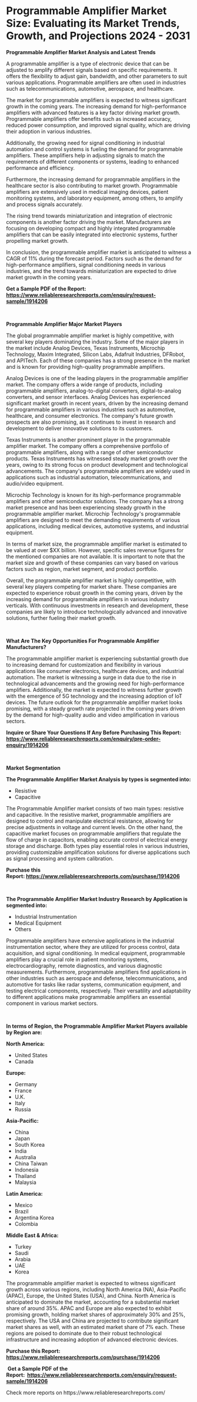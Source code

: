 <p><h1>Programmable Amplifier Market Size: Evaluating its Market Trends, Growth, and Projections 2024 - 2031</h1></p><p><strong>Programmable Amplifier Market Analysis and Latest Trends</strong></p>
<p><p>A programmable amplifier is a type of electronic device that can be adjusted to amplify different signals based on specific requirements. It offers the flexibility to adjust gain, bandwidth, and other parameters to suit various applications. Programmable amplifiers are often used in industries such as telecommunications, automotive, aerospace, and healthcare.</p><p>The market for programmable amplifiers is expected to witness significant growth in the coming years. The increasing demand for high-performance amplifiers with advanced features is a key factor driving market growth. Programmable amplifiers offer benefits such as increased accuracy, reduced power consumption, and improved signal quality, which are driving their adoption in various industries.</p><p>Additionally, the growing need for signal conditioning in industrial automation and control systems is fueling the demand for programmable amplifiers. These amplifiers help in adjusting signals to match the requirements of different components or systems, leading to enhanced performance and efficiency.</p><p>Furthermore, the increasing demand for programmable amplifiers in the healthcare sector is also contributing to market growth. Programmable amplifiers are extensively used in medical imaging devices, patient monitoring systems, and laboratory equipment, among others, to amplify and process signals accurately.</p><p>The rising trend towards miniaturization and integration of electronic components is another factor driving the market. Manufacturers are focusing on developing compact and highly integrated programmable amplifiers that can be easily integrated into electronic systems, further propelling market growth.</p><p>In conclusion, the programmable amplifier market is anticipated to witness a CAGR of 11% during the forecast period. Factors such as the demand for high-performance amplifiers, signal conditioning needs in various industries, and the trend towards miniaturization are expected to drive market growth in the coming years.</p></p>
<p><strong>Get a Sample PDF of the Report:&nbsp; <a href="https://www.reliableresearchreports.com/enquiry/request-sample/1914206">https://www.reliableresearchreports.com/enquiry/request-sample/1914206</a></strong></p>
<p>&nbsp;</p>
<p><strong>Programmable Amplifier Major Market Players</strong></p>
<p><p>The global programmable amplifier market is highly competitive, with several key players dominating the industry. Some of the major players in the market include Analog Devices, Texas Instruments, Microchip Technology, Maxim Integrated, Silicon Labs, Adafruit Industries, DFRobot, and APITech. Each of these companies has a strong presence in the market and is known for providing high-quality programmable amplifiers.</p><p>Analog Devices is one of the leading players in the programmable amplifier market. The company offers a wide range of products, including programmable amplifiers, analog-to-digital converters, digital-to-analog converters, and sensor interfaces. Analog Devices has experienced significant market growth in recent years, driven by the increasing demand for programmable amplifiers in various industries such as automotive, healthcare, and consumer electronics. The company's future growth prospects are also promising, as it continues to invest in research and development to deliver innovative solutions to its customers.</p><p>Texas Instruments is another prominent player in the programmable amplifier market. The company offers a comprehensive portfolio of programmable amplifiers, along with a range of other semiconductor products. Texas Instruments has witnessed steady market growth over the years, owing to its strong focus on product development and technological advancements. The company's programmable amplifiers are widely used in applications such as industrial automation, telecommunications, and audio/video equipment.</p><p>Microchip Technology is known for its high-performance programmable amplifiers and other semiconductor solutions. The company has a strong market presence and has been experiencing steady growth in the programmable amplifier market. Microchip Technology's programmable amplifiers are designed to meet the demanding requirements of various applications, including medical devices, automotive systems, and industrial equipment.</p><p>In terms of market size, the programmable amplifier market is estimated to be valued at over $XX billion. However, specific sales revenue figures for the mentioned companies are not available. It is important to note that the market size and growth of these companies can vary based on various factors such as region, market segment, and product portfolio.</p><p>Overall, the programmable amplifier market is highly competitive, with several key players competing for market share. These companies are expected to experience robust growth in the coming years, driven by the increasing demand for programmable amplifiers in various industry verticals. With continuous investments in research and development, these companies are likely to introduce technologically advanced and innovative solutions, further fueling their market growth.</p></p>
<p>&nbsp;</p>
<p><strong>What Are The Key Opportunities For Programmable Amplifier Manufacturers?</strong></p>
<p><p>The programmable amplifier market is experiencing substantial growth due to increasing demand for customization and flexibility in various applications like consumer electronics, healthcare devices, and industrial automation. The market is witnessing a surge in data due to the rise in technological advancements and the growing need for high-performance amplifiers. Additionally, the market is expected to witness further growth with the emergence of 5G technology and the increasing adoption of IoT devices. The future outlook for the programmable amplifier market looks promising, with a steady growth rate projected in the coming years driven by the demand for high-quality audio and video amplification in various sectors.</p></p>
<p><strong>Inquire or Share Your Questions If Any Before Purchasing This Report: <a href="https://www.reliableresearchreports.com/enquiry/pre-order-enquiry/1914206">https://www.reliableresearchreports.com/enquiry/pre-order-enquiry/1914206</a></strong></p>
<p>&nbsp;</p>
<p><strong>Market Segmentation</strong></p>
<p><strong>The Programmable Amplifier Market Analysis by types is segmented into:</strong></p>
<p><ul><li>Resistive</li><li>Capacitive</li></ul></p>
<p><p>The Programmable Amplifier market consists of two main types: resistive and capacitive. In the resistive market, programmable amplifiers are designed to control and manipulate electrical resistance, allowing for precise adjustments in voltage and current levels. On the other hand, the capacitive market focuses on programmable amplifiers that regulate the flow of charge in capacitors, enabling accurate control of electrical energy storage and discharge. Both types play essential roles in various industries, providing customizable amplification solutions for diverse applications such as signal processing and system calibration.</p></p>
<p><strong>Purchase this Report:&nbsp;<a href="https://www.reliableresearchreports.com/purchase/1914206">https://www.reliableresearchreports.com/purchase/1914206</a></strong></p>
<p>&nbsp;</p>
<p><strong>The Programmable Amplifier Market Industry Research by Application is segmented into:</strong></p>
<p><ul><li>Industrial Instrumentation</li><li>Medical Equipment</li><li>Others</li></ul></p>
<p><p>Programmable amplifiers have extensive applications in the industrial instrumentation sector, where they are utilized for process control, data acquisition, and signal conditioning. In medical equipment, programmable amplifiers play a crucial role in patient monitoring systems, electrocardiography, remote diagnostics, and various diagnostic measurements. Furthermore, programmable amplifiers find applications in other industries such as aerospace and defense, telecommunications, and automotive for tasks like radar systems, communication equipment, and testing electrical components, respectively. Their versatility and adaptability to different applications make programmable amplifiers an essential component in various market sectors.</p></p>
<p>&nbsp;</p>
<p><strong>In terms of Region, the Programmable Amplifier Market Players available by Region are:</strong></p>
<p>
    <p> <strong> North America: </strong>
        <ul>
            <li>United States</li>
            <li>Canada</li>
        </ul>
        </p> 
    <p> <strong> Europe: </strong>
        <ul>
            <li>Germany</li>
            <li>France</li>
            <li>U.K.</li>
            <li>Italy</li>
            <li>Russia</li>
        </ul>
        </p> 
    <p> <strong> Asia-Pacific: </strong>
        <ul>
            <li>China</li>
            <li>Japan</li>
            <li>South Korea</li>
            <li>India</li>
            <li>Australia</li>
            <li>China Taiwan</li>
            <li>Indonesia</li>
            <li>Thailand</li>
            <li>Malaysia</li>
        </ul>
        </p> 
    <p> <strong> Latin America: </strong>
        <ul>
            <li>Mexico</li>
            <li>Brazil</li>
            <li>Argentina Korea</li>
            <li>Colombia</li>
        </ul>
        </p> 
    <p> <strong> Middle East & Africa: </strong>
        <ul>
            <li>Turkey</li>
            <li>Saudi</li>
            <li>Arabia</li>
            <li>UAE</li>
            <li>Korea</li>
        </ul>
    </p>
    </p>
<p><p>The programmable amplifier market is expected to witness significant growth across various regions, including North America (NA), Asia-Pacific (APAC), Europe, the United States (USA), and China. North America is anticipated to dominate the market, accounting for a substantial market share of around 35%. APAC and Europe are also expected to exhibit promising growth, holding market shares of approximately 30% and 25%, respectively. The USA and China are projected to contribute significant market shares as well, with an estimated market share of 7% each. These regions are poised to dominate due to their robust technological infrastructure and increasing adoption of advanced electronic devices.</p></p>
<p><strong>Purchase this Report: <a href="https://www.reliableresearchreports.com/purchase/1914206">https://www.reliableresearchreports.com/purchase/1914206</a></strong></p>
<p>&nbsp;<strong>Get a Sample PDF of the Report:&nbsp;&nbsp;<a href="https://www.reliableresearchreports.com/enquiry/request-sample/1914206">https://www.reliableresearchreports.com/enquiry/request-sample/1914206</a></strong></p>
<p><strong></strong></p>
<p>Check more reports on https://www.reliableresearchreports.com/</p>